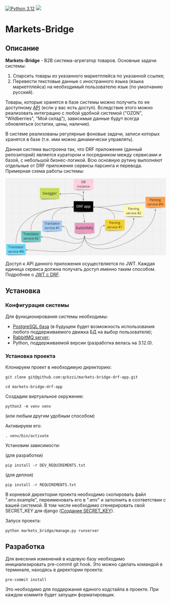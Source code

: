 [![Python 3.12](https://img.shields.io/badge/python-3.12-green.svg)](https://www.python.org/downloads/release/python-3120/)
<img src="https://github.com/qckzzi/markets-bridge-drf-app/workflows/Deploy%20to%20Server/badge.svg?branch=main"><br>

# Markets-Bridge
## Описание
**Markets-Bridge** - B2B система-агрегатор товаров. Основные задачи системы:
1. Спарсить товары из указанного маркетплейса по указанной ссылке;
2. Перевести текстовые данные с иностранного языка (языка маркетплейса) на необходимый пользователю язык (по умолчанию русский).

Товары, которые хранятся в базе системы можно получить по ее доступному [API](https://parser.standard-it.ru/swagger/) (если у вас есть доступ). 
Вследствие этого можно реализовать интеграцию с любой удобной системой 
("OZON", "Wildberries", "Мой склад"), зависимые данные будут всегда обновляться (остатки, цены, наличие).

В системе реализованы регулярные фоновые задачи, записи которых хранятся в базе (т.е. ими можно динамически управлять).

Данная система выстроена так, что DRF приложение (данный репозиторий) является куратором и посредником между сервисами и базой, с небольшой бизнес-логикой.
Всю основную рутину выполняют отдельные от DRF приложения сервисы парсинга и перевода. Примерная схема работы системы:

![Диаграмма системы](resources/system_diagram.png)

Доступ к API данного приложения осуществляется по JWT. Каждая единица сервиса должна получать доступ именно таким способом.
Подробнее о [JWT с DRF](https://django-rest-framework-simplejwt.readthedocs.io/en/latest/getting_started.html).

## Установка
### Конфигурация системы
Для функционирования системы необходимы: 
- [PostgreSQL база](https://www.postgresql.org/) (в будущем будет возможность использования любого поддерживаемого движка БД на выбор пользователя);
- [RabbitMQ server](https://www.rabbitmq.com/download.html);
- Python, поддерживаемой версии (разработка велась на 3.12.0).

### Установка проекта
Клонируем проект в необходимую директорию:
```shell
git clone git@github.com:qckzzi/markets-bridge-drf-app.git
```
```shell
cd markets-bridge-drf-app
```
Создадим виртуальное окружение:
```shell
python3 -m venv venv
```
(или любым другим удобным способом)

Активируем его:
```shell
. venv/bin/activate
```
Установим зависимости:

(для разработки)
```shell
pip install -r DEV_REQUIREMENTS.txt
```
(для деплоя)
```shell
pip install -r REQUIREMENTS.txt
```
В корневой директории проекта необходимо скопировать файл ".env.example", переименовать
его в ".env" и заполнить в соответствии с вашей системой.
В том числе необходимо сгенерировать свой SECRET_KEY для django ([Создание SECRET_KEY](https://www.educative.io/answers/how-to-generate-a-django-secretkey)).

Запуск проекта:
```shell
python markets_bridge/manage.py runserver
```
## Разработка

Для внесения изменений в кодовую базу необходимо инициализировать pre-commit git hook.
Это можно сделать командой в терминале, находясь в директории проекта:
```shell
pre-commit install
```
Это необходимо для поддержания 
единого кодстайла в проекте. При каждом коммите будет запущен форматировщик.
